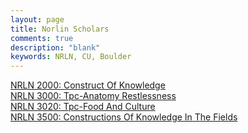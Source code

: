 ```yaml
---
layout: page
title: Norlin Scholars
comments: true
description: "blank"
keywords: NRLN, CU, Boulder
---
```

<body>
<div><a href="../../courses/NRLN-2000">NRLN 2000: Construct Of Knowledge</a></div>
<div><a href="../../courses/NRLN-3000">NRLN 3000: Tpc-Anatomy Restlessness</a></div>
<div><a href="../../courses/NRLN-3020">NRLN 3020: Tpc-Food And Culture</a></div>
<div><a href="../../courses/NRLN-3500">NRLN 3500: Constructions Of Knowledge In The Fields</a></div>
</body>